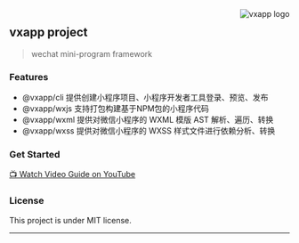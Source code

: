 
<a href="https://vxapp.github.io">
  <img src="https://avatars0.githubusercontent.com/u/46240904?s=82" alt="vxapp logo" title="wechat mini-program framework" align="right" />
</a>

## vxapp project

> wechat mini-program framework

### Features

+ @vxapp/cli 提供创建小程序项目、小程序开发者工具登录、预览、发布
+ @vxapp/wxjs 支持打包构建基于NPM包的小程序代码
+ @vxapp/wxml 提供对微信小程序的 WXML 模版 AST 解析、遍历、转换
+ @vxapp/wxss 提供对微信小程序的 WXSS 样式文件进行依赖分析、转换

### Get Started

[📺 Watch Video Guide on YouTube](https://youtu.be/zoGTMupm1C0)

### License

This project is under MIT license.

---
